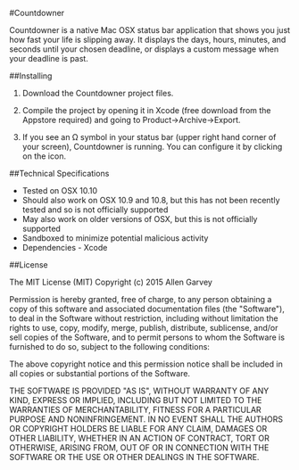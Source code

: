 #Countdowner

Countdowner is a native Mac OSX status bar application that shows you just how fast your life is slipping away. It displays the days, hours, minutes, and seconds until your chosen deadline, or displays a custom message when your deadline is past.

##Installing

1. Download the Countdowner project files.

2. Compile the project by opening it in Xcode (free download from the Appstore required) and going to Product->Archive->Export.

3. If you see an Ω symbol in your status bar (upper right hand corner of your screen), Countdowner is running. You can configure it by clicking on the icon.

##Technical Specifications

- Tested on OSX 10.10
- Should also work on OSX 10.9 and 10.8, but this has not been recently tested and so is not officially supported
- May also work on older versions of OSX, but this is not officially supported
- Sandboxed to minimize potential malicious activity
- Dependencies - Xcode

##License

 The MIT License (MIT) Copyright (c) 2015 Allen Garvey
 
 Permission is hereby granted, free of charge, to any person obtaining a copy
 of this software and associated documentation files (the "Software"), to deal
 in the Software without restriction, including without limitation the rights
 to use, copy, modify, merge, publish, distribute, sublicense, and/or sell
 copies of the Software, and to permit persons to whom the Software is
 furnished to do so, subject to the following conditions:
 
 The above copyright notice and this permission notice shall be included in
 all copies or substantial portions of the Software.
 
 THE SOFTWARE IS PROVIDED "AS IS", WITHOUT WARRANTY OF ANY KIND, EXPRESS OR
 IMPLIED, INCLUDING BUT NOT LIMITED TO THE WARRANTIES OF MERCHANTABILITY,
 FITNESS FOR A PARTICULAR PURPOSE AND NONINFRINGEMENT. IN NO EVENT SHALL THE
 AUTHORS OR COPYRIGHT HOLDERS BE LIABLE FOR ANY CLAIM, DAMAGES OR OTHER
 LIABILITY, WHETHER IN AN ACTION OF CONTRACT, TORT OR OTHERWISE, ARISING FROM,
 OUT OF OR IN CONNECTION WITH THE SOFTWARE OR THE USE OR OTHER DEALINGS IN
 THE SOFTWARE.